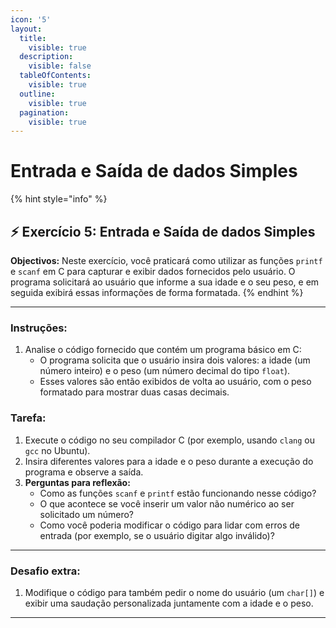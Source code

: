 ```yaml
---
icon: '5'
layout:
  title:
    visible: true
  description:
    visible: false
  tableOfContents:
    visible: true
  outline:
    visible: true
  pagination:
    visible: true
---
```


# Entrada e Saída de dados Simples



{% hint style="info" %}
## ⚡️ Exercício 5:  Entrada e Saída de dados Simples



**Objectivos:** Neste exercício, você praticará como utilizar as funções `printf` e `scanf` em C para capturar e exibir dados fornecidos pelo usuário. O programa solicitará ao usuário que informe a sua idade e o seu peso, e em seguida exibirá essas informações de forma formatada.
{% endhint %}



***



### **Instruções:**

1. Analise o código fornecido que contém um programa básico em C:
   * O programa solicita que o usuário insira dois valores: a idade (um número inteiro) e o peso (um número decimal do tipo `float`).
   * Esses valores são então exibidos de volta ao usuário, com o peso formatado para mostrar duas casas decimais.

### **Tarefa**:

1. Execute o código no seu compilador C (por exemplo, usando `clang` ou `gcc` no Ubuntu).
2. Insira diferentes valores para a idade e o peso durante a execução do programa e observe a saída.
3. **Perguntas para reflexão:**
   * Como as funções `scanf` e `printf` estão funcionando nesse código?
   * O que acontece se você inserir um valor não numérico ao ser solicitado um número?
   * Como você poderia modificar o código para lidar com erros de entrada (por exemplo, se o usuário digitar algo inválido)?

***

### **Desafio extra:**

1. Modifique o código para também pedir o nome do usuário (um `char[]`) e exibir uma saudação personalizada juntamente com a idade e o peso.



***

